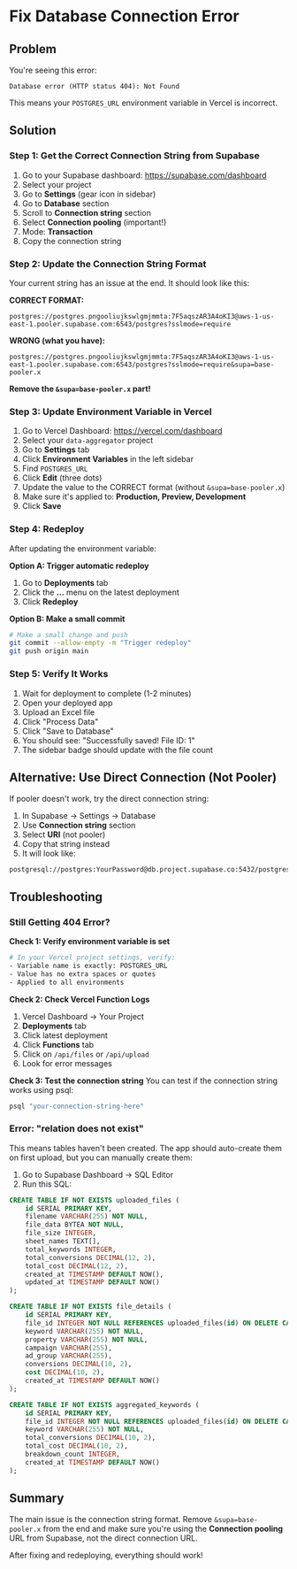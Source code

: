 # Fix Database Connection Error

## Problem
You're seeing this error:
```
Database error (HTTP status 404): Not Found
```

This means your `POSTGRES_URL` environment variable in Vercel is incorrect.

## Solution

### Step 1: Get the Correct Connection String from Supabase

1. Go to your Supabase dashboard: https://supabase.com/dashboard
2. Select your project
3. Go to **Settings** (gear icon in sidebar)
4. Go to **Database** section
5. Scroll to **Connection string** section
6. Select **Connection pooling** (important!)
7. Mode: **Transaction**
8. Copy the connection string

### Step 2: Update the Connection String Format

Your current string has an issue at the end. It should look like this:

**CORRECT FORMAT:**
```
postgres://postgres.pngooliujkswlgmjmmta:7F5aqszAR3A4oKI3@aws-1-us-east-1.pooler.supabase.com:6543/postgres?sslmode=require
```

**WRONG (what you have):**
```
postgres://postgres.pngooliujkswlgmjmmta:7F5aqszAR3A4oKI3@aws-1-us-east-1.pooler.supabase.com:6543/postgres?sslmode=require&supa=base-pooler.x
```

**Remove the `&supa=base-pooler.x` part!**

### Step 3: Update Environment Variable in Vercel

1. Go to Vercel Dashboard: https://vercel.com/dashboard
2. Select your `data-aggregator` project
3. Go to **Settings** tab
4. Click **Environment Variables** in the left sidebar
5. Find `POSTGRES_URL`
6. Click **Edit** (three dots)
7. Update the value to the CORRECT format (without `&supa=base-pooler.x`)
8. Make sure it's applied to: **Production, Preview, Development**
9. Click **Save**

### Step 4: Redeploy

After updating the environment variable:

**Option A: Trigger automatic redeploy**
1. Go to **Deployments** tab
2. Click the **...** menu on the latest deployment
3. Click **Redeploy**

**Option B: Make a small commit**
```bash
# Make a small change and push
git commit --allow-empty -m "Trigger redeploy"
git push origin main
```

### Step 5: Verify It Works

1. Wait for deployment to complete (1-2 minutes)
2. Open your deployed app
3. Upload an Excel file
4. Click "Process Data"
5. Click "Save to Database"
6. You should see: "Successfully saved! File ID: 1"
7. The sidebar badge should update with the file count

## Alternative: Use Direct Connection (Not Pooler)

If pooler doesn't work, try the direct connection string:

1. In Supabase → Settings → Database
2. Use **Connection string** section
3. Select **URI** (not pooler)
4. Copy that string instead
5. It will look like:
```
postgresql://postgres:YourPassword@db.project.supabase.co:5432/postgres
```

## Troubleshooting

### Still Getting 404 Error?

**Check 1: Verify environment variable is set**
```bash
# In your Vercel project settings, verify:
- Variable name is exactly: POSTGRES_URL
- Value has no extra spaces or quotes
- Applied to all environments
```

**Check 2: Check Vercel Function Logs**
1. Vercel Dashboard → Your Project
2. **Deployments** tab
3. Click latest deployment
4. Click **Functions** tab
5. Click on `/api/files` or `/api/upload`
6. Look for error messages

**Check 3: Test the connection string**
You can test if the connection string works using psql:
```bash
psql "your-connection-string-here"
```

### Error: "relation does not exist"

This means tables haven't been created. The app should auto-create them on first upload, but you can manually create them:

1. Go to Supabase Dashboard → SQL Editor
2. Run this SQL:

```sql
CREATE TABLE IF NOT EXISTS uploaded_files (
    id SERIAL PRIMARY KEY,
    filename VARCHAR(255) NOT NULL,
    file_data BYTEA NOT NULL,
    file_size INTEGER,
    sheet_names TEXT[],
    total_keywords INTEGER,
    total_conversions DECIMAL(12, 2),
    total_cost DECIMAL(12, 2),
    created_at TIMESTAMP DEFAULT NOW(),
    updated_at TIMESTAMP DEFAULT NOW()
);

CREATE TABLE IF NOT EXISTS file_details (
    id SERIAL PRIMARY KEY,
    file_id INTEGER NOT NULL REFERENCES uploaded_files(id) ON DELETE CASCADE,
    keyword VARCHAR(255) NOT NULL,
    property VARCHAR(255) NOT NULL,
    campaign VARCHAR(255),
    ad_group VARCHAR(255),
    conversions DECIMAL(10, 2),
    cost DECIMAL(10, 2),
    created_at TIMESTAMP DEFAULT NOW()
);

CREATE TABLE IF NOT EXISTS aggregated_keywords (
    id SERIAL PRIMARY KEY,
    file_id INTEGER NOT NULL REFERENCES uploaded_files(id) ON DELETE CASCADE,
    keyword VARCHAR(255) NOT NULL,
    total_conversions DECIMAL(10, 2),
    total_cost DECIMAL(10, 2),
    breakdown_count INTEGER,
    created_at TIMESTAMP DEFAULT NOW()
);
```

## Summary

The main issue is the connection string format. Remove `&supa=base-pooler.x` from the end and make sure you're using the **Connection pooling** URL from Supabase, not the direct connection URL.

After fixing and redeploying, everything should work!
